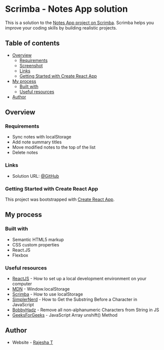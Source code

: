 # Scrimba - Notes App solution

This is a solution to the [Notes App project on Scrimba](https://scrimba.com/learn/learnreact/). Scrimba helps you improve your coding skills by building realistic projects.

## Table of contents

- [Overview](#overview)
  - [Requirements](#requirements)
  - [Screenshot](#screenshot)
  - [Links](#links)
  - [Getting Started with Create React App](#getting-started-with-create-react-app)
- [My process](#my-process)
  - [Built with](#built-with)
  - [Useful resources](#useful-resources)
- [Author](#author)

## Overview

### Requirements

- Sync notes with localStorage
- Add note summary titles
- Move modified notes to the top of the list
- Delete notes

<!-- ### Screenshot

![screenshot](/src/screenshots/screenshot.png) -->

### Links

- Solution URL: [@GitHub](https://github.com/RajeshxD/Notes-App)
<!-- - Live Site URL: [@Netlify](https://notes-app-xdelmo.netlify.app/)
  [![Netlify Status](https://api.netlify.com/api/v1/badges/bf32737d-afbf-4360-a315-fec90aa06de0/deploy-status)](https://app.netlify.com/sites/notes-app-xdelmo/deploys) -->

### Getting Started with Create React App

This project was bootstrapped with [Create React App](https://github.com/facebook/create-react-app).

## My process

### Built with

- Semantic HTML5 markup
- CSS custom properties
- React.JS
- Flexbox

### Useful resources

- [ReactJS](https://reactjs.org/tutorial/tutorial.html) - How to set up a local development environment on your computer
- [MDN](https://developer.mozilla.org/en-US/docs/Web/API/Window/localStorage) - Window.localStorage
- [Scrimba](https://scrimba.com/learn/learnjavascript/your-first-localstorage-coaa54cbd950661b84f5857b7) - How to use localStorage
- [SimplerNerd](https://simplernerd.com/js-get-substring-before-char/) - How to Get the Substring Before a Character in JavaScript
- [BobbyHadz](https://bobbyhadz.com/blog/javascript-remove-non-alphanumeric-characters-from-string) - Remove all non-alphanumeric Characters from String in JS
- [GeeksForGeeks](https://www.geeksforgeeks.org/javascript-array-unshift-method/) - JavaScript Array unshift() Method

## Author

- Website - [Rajesha T](https://rajesha.netlify.app/)
